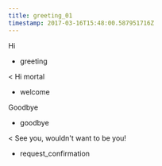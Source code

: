 ```yaml
---
title: greeting_01
timestamp: 2017-03-16T15:48:00.587951716Z
---
```


Hi
* greeting

< Hi mortal
* welcome

Goodbye
* goodbye

< See you, wouldn't want to be you!
* request_confirmation
